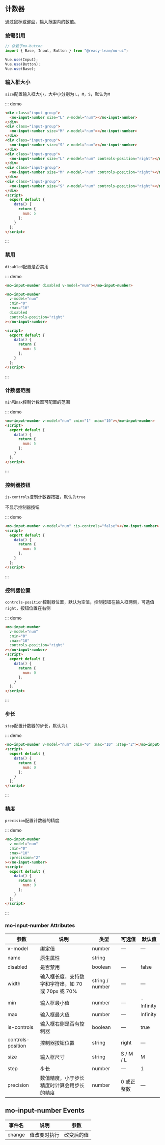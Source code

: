 ## 计数器

通过鼠标或键盘，输入范围内的数值。
### 按需引用

```js
// 依赖于mo-button
import { Base, Input, Button } from "@reasy-team/mo-ui";

Vue.use(Input);
Vue.use(Button);
Vue.use(Base);
```

### 输入框大小

`size`配置输入框大小，大中小分别为 `L`，`M`，`S`，默认为`M`

::: demo

```html
<div class="input-group">
  <mo-input-number size="L" v-model="num"></mo-input-number>
</div>
<div class="input-group">
  <mo-input-number size="M" v-model="num"></mo-input-number>
</div>
<div class="input-group">
  <mo-input-number size="S" v-model="num"></mo-input-number>
</div>
<div class="input-group">
  <mo-input-number size="L" v-model="num" controls-position="right"></mo-input-number>
</div>
<div class="input-group">
  <mo-input-number size="M" v-model="num" controls-position="right"></mo-input-number>
</div>
<div class="input-group">
  <mo-input-number size="S" v-model="num" controls-position="right"></mo-input-number>
</div>
<script>
  export default {
    data() {
      return {
        num: 5
      };
    }
  };
</script>
```

:::

### 禁用

`disabled`配置是否禁用

::: demo

```html
<mo-input-number disabled v-model="num"></mo-input-number>

<mo-input-number
  v-model="num"
  :min="0"
  :max="10"
  disabled
  controls-position="right"
></mo-input-number>

<script>
  export default {
    data() {
      return {
        num: 5
      };
    }
  };
</script>
```

:::

### 计数器范围

`min`和`max`控制计数器可配置的范围

::: demo

```html
<mo-input-number v-model="num" :min="1" :max="10"></mo-input-number>
<script>
  export default {
    data() {
      return {
        num: 5
      };
    }
  };
</script>
```

:::

### 控制器按钮

`is-controls`控制计数器按钮，默认为`true`

不显示控制器按钮

::: demo

```html
<mo-input-number v-model="num" :is-controls="false"></mo-input-number>
<script>
  export default {
    data() {
      return {
        num: 0
      };
    }
  };
</script>
```

:::

### 控制器位置

`controls-position`控制器位置，默认为空值，控制按钮在输入框两侧，可选值`right`，按钮位置在右侧

::: demo

```html
<mo-input-number
  v-model="num"
  :min="0"
  :max="10"
  controls-position="right"
></mo-input-number>
<script>
  export default {
    data() {
      return {
        num: 0
      };
    }
  };
</script>
```

:::

### 步长

`step`配置计数器的步长，默认为`1`

::: demo

```html
<mo-input-number v-model="num" :min="0" :max="10" :step="2"></mo-input-number>
<script>
  export default {
    data() {
      return {
        num: 0
      };
    }
  };
</script>
```

:::

### 精度

`precision`配置计数器的精度

::: demo

```html
<mo-input-number
  v-model="num"
  :min="0"
  :max="10"
  :precision="2"
></mo-input-number>
<script>
  export default {
    data() {
      return {
        num: 0
      };
    }
  };
</script>
```

:::

### mo-input-number Attributes

| 参数              | 说明                                               | 类型            | 可选值     | 默认值    |
| ----------------- | -------------------------------------------------- | --------------- | ---------- | --------- |
| v-model           | 绑定值                                             | number          | —          | —         |
| name              | 原生属性                                           | string          |            |           |
| disabled          | 是否禁用                                           | boolean         | —          | false     |
| width             | 输入框长度，支持数字和字符串，如 70 或 70px 或 70% | string / number | —          | —         |
| min               | 输入框最小值                                       | number          | —          | -Infinity |
| max               | 输入框最大值                                       | number          | —          | Infinity  |
| is-controls       | 输入框右侧是否有控制器                             | boolean         | —          | true      |
| controls-position | 控制器按钮位置                                     | string          | right      | —         |
| size              | 输入框尺寸                                         | string          | S / M / L  | M         |
| step              | 步长                                               | number          | —          | 1         |
| precision         | 数值精度，小于步长精度时计算会用步长的精度         | number          | 0 或正整数 | —         |

## mo-input-number Events

| 事件名 | 说明         | 参数       |
| ------ | ------------ | ---------- |
| change | 值改变时执行 | 改变后的值 |
